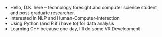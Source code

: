 - Hello, D.K. here – technology foresight and computer science student and post-graduate researcher. 
- Interested in NLP and Human-Computer-Interaction
- Using Python (and R if i have to) for data analysis 
- Learning C++ because one day, I'll do some VR Development

<!---
koizachek/koizachek is a ✨ special ✨ repository because its `README.md` (this file) appears on your GitHub profile.
You can click the Preview link to take a look at your changes.
--->
